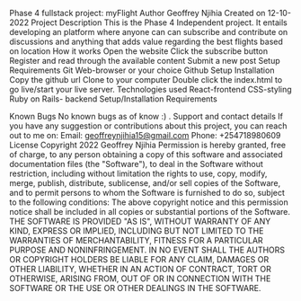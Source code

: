 Phase 4 fullstack project: myFlight
Author
Geoffrey Njihia
Created on 12-10-2022
Project Description
This is the Phase 4 Independent project. It entails developing an platform where anyone can can subscribe and contribute on discussions and anything that adds value regarding the best flights based on location
How it works
Open the website
Click the subscribe button
Register and read through the available content
Submit a new post
Setup Requirements
Git
Web-browser or your choice
Github
Setup Installation
Copy the github url
Clone to your computer
Double click the index.html to go live/start your live server.
Technologies used
React-frontend
CSS-styling
Ruby on Rails- backend
Setup/Installation Requirements


Known Bugs
No known bugs as of know :) .
Support and contact details
If you have any suggestion or contributions about this project, you can reach out to me on:
Email: geoffreynjihia15@gmail.com
Phone: +254718980609
License
Copyright 2022 Geoffrey Njihia
Permission is hereby granted, free of charge, to any person obtaining a copy of this software and associated documentation files (the "Software"), to deal in the Software without restriction, including without limitation the rights to use, copy, modify, merge, publish, distribute, sublicense, and/or sell copies of the Software, and to permit persons to whom the Software is furnished to do so, subject to the following conditions:
The above copyright notice and this permission notice shall be included in all copies or substantial portions of the Software.
THE SOFTWARE IS PROVIDED "AS IS", WITHOUT WARRANTY OF ANY KIND, EXPRESS OR IMPLIED, INCLUDING BUT NOT LIMITED TO THE WARRANTIES OF MERCHANTABILITY, FITNESS FOR A PARTICULAR PURPOSE AND NONINFRINGEMENT. IN NO EVENT SHALL THE AUTHORS OR COPYRIGHT HOLDERS BE LIABLE FOR ANY CLAIM, DAMAGES OR OTHER LIABILITY, WHETHER IN AN ACTION OF CONTRACT, TORT OR OTHERWISE, ARISING FROM, OUT OF OR IN CONNECTION WITH THE SOFTWARE OR THE USE OR OTHER DEALINGS IN THE SOFTWARE.

